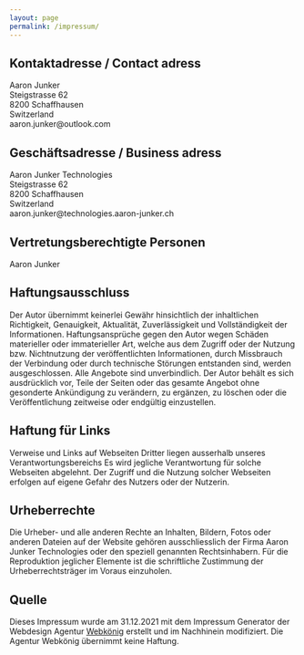 ```yaml
---
layout: page
permalink: /impressum/
---
```


<h2>Kontaktadresse / Contact adress</h2>
<p>Aaron Junker<br>
Steigstrasse 62<br>
8200 Schaffhausen<br>
Switzerland<br>
aaron.junker@outlook.com</p>

<h2>Geschäftsadresse / Business adress</h2>
<p>Aaron Junker Technologies<br>
Steigstrasse 62<br>
8200 Schaffhausen<br>
Switzerland<br>
aaron.junker@technologies.aaron-junker.ch</p>

<h2>Vertretungsberechtigte Personen</h2>
<p>Aaron Junker</p>

<h2>Haftungsausschluss</h2>
<p>Der Autor übernimmt keinerlei Gewähr hinsichtlich der inhaltlichen Richtigkeit, Genauigkeit, Aktualität, Zuverlässigkeit und Vollständigkeit der Informationen. Haftungsansprüche gegen den Autor wegen Schäden materieller oder immaterieller Art, welche aus dem Zugriff oder der Nutzung bzw. Nichtnutzung der veröffentlichten Informationen, durch Missbrauch der Verbindung oder durch technische Störungen entstanden sind, werden ausgeschlossen. Alle Angebote sind unverbindlich. Der Autor behält es sich ausdrücklich vor, Teile der Seiten oder das gesamte Angebot ohne gesonderte Ankündigung zu verändern, zu ergänzen, zu löschen oder die Veröffentlichung zeitweise oder endgültig einzustellen.</p>

<h2>Haftung für Links</h2>
<p>Verweise und Links auf Webseiten Dritter liegen ausserhalb unseres Verantwortungsbereichs Es wird jegliche Verantwortung für solche Webseiten abgelehnt. Der Zugriff und die Nutzung solcher Webseiten erfolgen auf eigene Gefahr des Nutzers oder der Nutzerin.</p>

<h2>Urheberrechte</h2>
<p>Die Urheber- und alle anderen Rechte an Inhalten, Bildern, Fotos oder anderen Dateien auf der Website gehören ausschliesslich der Firma Aaron Junker Technologies oder den speziell genannten Rechtsinhabern. Für die Reproduktion jeglicher Elemente ist die schriftliche Zustimmung der Urheberrechtsträger im Voraus einzuholen.</p>

<h2>Quelle</h2>
<p>Dieses Impressum wurde am 31.12.2021 mit dem Impressum Generator der Webdesign Agentur <a href='https://webkoenig.ch/' target='_blank'>Webkönig</a> erstellt und im Nachhinein modifiziert. Die Agentur Webkönig übernimmt keine Haftung.</p>
